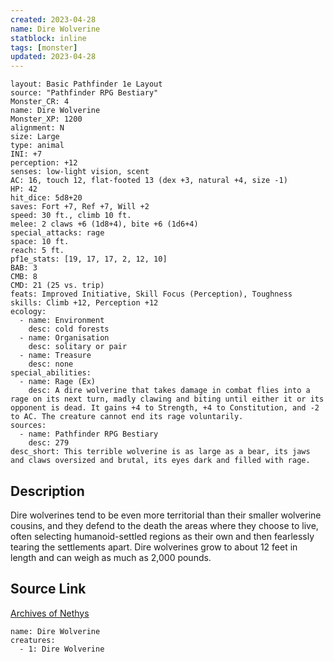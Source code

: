```yaml
---
created: 2023-04-28
name: Dire Wolverine
statblock: inline
tags: [monster]
updated: 2023-04-28
---
```

```statblock
layout: Basic Pathfinder 1e Layout
source: "Pathfinder RPG Bestiary"
Monster_CR: 4
name: Dire Wolverine
Monster_XP: 1200
alignment: N
size: Large
type: animal
INI: +7
perception: +12
senses: low-light vision, scent
AC: 16, touch 12, flat-footed 13 (dex +3, natural +4, size -1)
HP: 42
hit_dice: 5d8+20
saves: Fort +7, Ref +7, Will +2
speed: 30 ft., climb 10 ft.
melee: 2 claws +6 (1d8+4), bite +6 (1d6+4)
special_attacks: rage
space: 10 ft.
reach: 5 ft.
pf1e_stats: [19, 17, 17, 2, 12, 10]
BAB: 3
CMB: 8
CMD: 21 (25 vs. trip)
feats: Improved Initiative, Skill Focus (Perception), Toughness
skills: Climb +12, Perception +12
ecology:
  - name: Environment
    desc: cold forests
  - name: Organisation
    desc: solitary or pair
  - name: Treasure
    desc: none
special_abilities:
  - name: Rage (Ex)
    desc: A dire wolverine that takes damage in combat flies into a rage on its next turn, madly clawing and biting until either it or its opponent is dead. It gains +4 to Strength, +4 to Constitution, and -2 to AC. The creature cannot end its rage voluntarily.
sources:
  - name: Pathfinder RPG Bestiary
    desc: 279
desc_short: This terrible wolverine is as large as a bear, its jaws and claws oversized and brutal, its eyes dark and filled with rage.
```
## Description
Dire wolverines tend to be even more territorial than their smaller wolverine cousins, and they defend to the death the areas where they choose to live, often selecting humanoid-settled regions as their own and then fearlessly tearing the settlements apart. Dire wolverines grow to about 12 feet in length and can weigh as much as 2,000 pounds.
## Source Link
[Archives of Nethys](https://aonprd.com/MonsterDisplay.aspx?ItemName=Dire%20Wolverine)
```encounter-table
name: Dire Wolverine
creatures:
  - 1: Dire Wolverine
```
